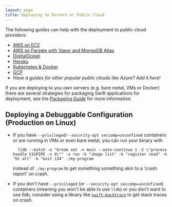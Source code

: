 ```yaml
---
layout: page
title: Deploying to Servers or Public Cloud
---
```


The following guides can help with the deployment to public cloud providers:
* [AWS on EC2]({{site.url}}/server/guides/deploying/aws.html)
* [AWS on Fargate with Vapor and MongoDB Atlas]({{site.url}}/server/guides/deploying/aws-copilot-fargate-vapor-mongo.html)
* [DigitalOcean]({{site.url}}/server/guides/deploying/digital-ocean.html)
* [Heroku]({{site.url}}/server/guides/deploying/heroku.html)
* [Kubernetes & Docker]({{site.url}}/server/guides/packaging.html#docker)
* [GCP]({{site.url}}/server/guides/deploying/gcp.html)
* _Have a guides for other popular public clouds like Azure? Add it here!_

If you are deploying to you own servers (e.g. bare metal, VMs or Docker) there are several strategies for packaging Swift applications for deployment, see the [Packaging Guide]({{site.url}}/server/guides/packaging.html) for more information.

## Deploying a Debuggable Configuration (Production on Linux)

- If you have `--privileged`/`--security-opt seccomp=unconfined` containers or are running in VMs or even bare metal, you can run your binary with

        lldb --batch -o "break set -n main --auto-continue 1 -C \"process handle SIGPIPE -s 0\"" -o run -k "image list" -k "register read" -k "bt all" -k "exit 134" ./my-program

    instead of `./my-program` to get something something akin to a 'crash report' on crash.

- If you don't have `--privileged` (or `--security-opt seccomp=unconfined`) containers (meaning you won't be able to use `lldb`) or you don't want to use lldb, consider using a library like [`swift-backtrace`](https://github.com/swift-server/swift-backtrace) to get stack traces on crash.
